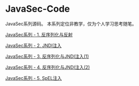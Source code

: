 # JavaSec-Code
JavaSec系列源码。
本系列定位非教学，仅为个人学习思考随笔。

[JavaSec系列 - 1. 反序列化与反射](https://hey3e.github.io/2021/12/22/JavaSec%E7%B3%BB%E5%88%97-1-%E5%8F%8D%E5%BA%8F%E5%88%97%E5%8C%96%E4%B8%8E%E5%8F%8D%E5%B0%84/)

[JavaSec系列 - 2. JNDI注入](https://hey3e.github.io/2021/12/29/JavaSec%E7%B3%BB%E5%88%97-2-JNDI%E6%B3%A8%E5%85%A5/)

[JavaSec系列 - 3. 反序列化与JNDI注入(1)](https://hey3e.github.io/2022/01/17/JavaSec%E7%B3%BB%E5%88%97-3-%E5%8F%8D%E5%BA%8F%E5%88%97%E5%8C%96%E4%B8%8EJNDI%E6%B3%A8%E5%85%A5-1/)

[JavaSec系列 - 4. 反序列化与JNDI注入(2)
](https://hey3e.github.io/2022/01/17/JavaSec%E7%B3%BB%E5%88%97-4-%E5%8F%8D%E5%BA%8F%E5%88%97%E5%8C%96%E4%B8%8EJNDI%E6%B3%A8%E5%85%A5-2/)

[JavaSec系列 - 5. SpEL注入
](https://hey3e.github.io/2022/04/01/JavaSec%E7%B3%BB%E5%88%97-5-SpEL%E6%B3%A8%E5%85%A5/)
